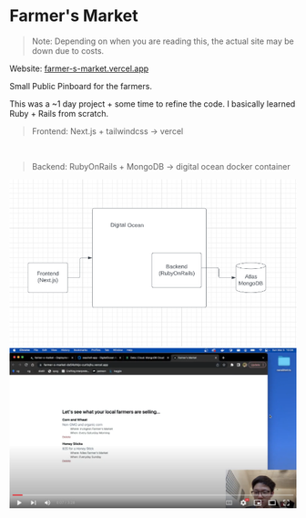 # Farmer's Market

> Note: Depending on when you are reading this, the actual site may be down due to costs.

Website: [farmer-s-market.vercel.app](farmer-s-market.vercel.app)

Small Public Pinboard for the farmers.

This was a ~1 day project + some time to refine the code. I basically learned Ruby + Rails from scratch. 

> Frontend: Next.js + tailwindcss -> vercel
<br/>

> Backend: RubyOnRails + MongoDB -> digital ocean docker container

![Layout](lucid.png)
[![Watch the video](cover.png)](https://youtu.be/ySLy7PqLjXQ)
